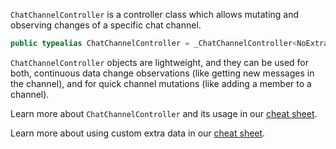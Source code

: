 
`ChatChannelController` is a controller class which allows mutating and observing changes of a specific chat channel.

``` swift
public typealias ChatChannelController = _ChatChannelController<NoExtraData>
```

`ChatChannelController` objects are lightweight, and they can be used for both, continuous data change observations (like
getting new messages in the channel), and for quick channel mutations (like adding a member to a channel).

Learn more about `ChatChannelController` and its usage in our [cheat sheet](https://github.com/GetStream/stream-chat-swift/wiki/StreamChat-SDK-Cheat-Sheet#channel).

> 

Learn more about using custom extra data in our [cheat sheet](https://github.com/GetStream/stream-chat-swift/wiki/Cheat-Sheet#working-with-extra-data).
